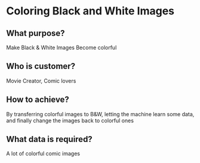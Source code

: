 # Coloring Black and White Images
## What purpose?
Make Black & White Images Become colorful
## Who is customer?
Movie Creator, Comic lovers
## How to achieve?
By transferring colorful images to B&W, letting the machine learn some data, and finally change the images back to colorful ones
## What data is required?
A lot of colorful comic images
